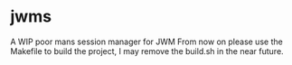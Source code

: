 # jwms
A WIP poor mans session manager for JWM
From now on please use the Makefile to build the project, I may remove the build.sh in the near future.
